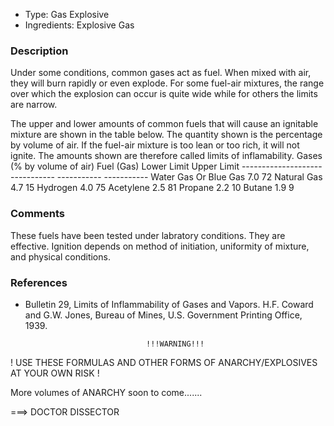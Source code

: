 * Type: Gas Explosive
* Ingredients: Explosive Gas

### Description

Under some conditions, common gases act as fuel. When mixed
with air, they will burn rapidly or even explode. For some
fuel-air mixtures, the range over which the explosion can
occur is quite wide while for others the limits are narrow.

The upper and lower amounts of common fuels that will cause
an ignitable mixture are shown in the table below. The
quantity shown is the percentage by volume of air. If the
fuel-air mixture is too lean or too rich, it will not
ignite. The amounts shown are therefore called limits of
inflamability.
                                                   Gases (% by volume of air)
                  Fuel (Gas)                       Lower Limit    Upper Limit
                  -------------------------------  -----------    -----------
                  Water Gas Or Blue Gas                7.0             72
                  Natural Gas                          4.7             15
                  Hydrogen                             4.0             75
                  Acetylene                            2.5             81
                  Propane                              2.2             10
                  Butane                               1.9              9

### Comments

These fuels have been tested under labratory conditions.
They are effective. Ignition depends on method of
initiation, uniformity of mixture, and physical conditions.

### References

* Bulletin 29, Limits of Inflammability of Gases and Vapors. H.F. Coward and G.W. Jones, Bureau of Mines, U.S. Government Printing Office, 1939.

                                 !!!WARNING!!!
 ! USE THESE FORMULAS AND OTHER FORMS OF ANARCHY/EXPLOSIVES AT YOUR OWN RISK !

More volumes of ANARCHY soon to come.......

===> DOCTOR DISSECTOR
